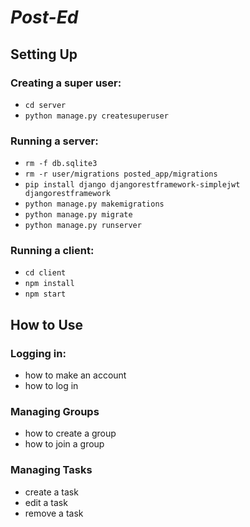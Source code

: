 # _Post-Ed_

## Setting Up

### Creating a super user:
* ``cd server``
* ``python manage.py createsuperuser``

### Running a server:
* `rm -f db.sqlite3`
* `rm -r user/migrations posted_app/migrations`
* `pip install django djangorestframework-simplejwt djangorestframework`
* `python manage.py makemigrations`
* `python manage.py migrate`
* `python manage.py runserver`

### Running a client:
* `cd client`
* `npm install`
* `npm start`

## How to Use

### Logging in:
* how to make an account
* how to log in

### Managing Groups
* how to create a group
* how to join a group

### Managing Tasks
* create a task
* edit a task
* remove a task
